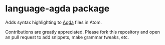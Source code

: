 # language-agda package

Adds syntax highlighting to [Agda](http://wiki.portal.chalmers.se/agda/pmwiki.php) files in Atom.

Contributions are greatly appreciated. Please fork this repository and open an pull request to add snippets, make grammar tweaks, etc.
